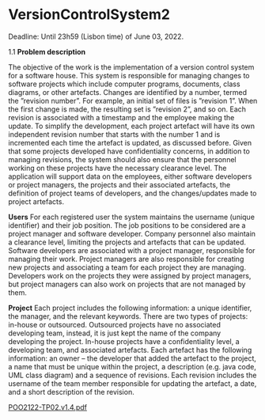 # VersionControlSystem2
Deadline: Until 23h59 (Lisbon time) of June 03, 2022.


1.1 **Problem description**

  The objective of the work is the implementation of a version control system for a software house. This
system is responsible for managing changes to software projects which include computer programs,
documents, class diagrams, or other artefacts. Changes are identified by a number, termed the ”revision
number”. For example, an initial set of files is ”revision 1”. When the first change is made, the resulting
set is ”revision 2”, and so on. Each revision is associated with a timestamp and the employee making
the update. To simplify the development, each project artefact will have its own independent revision
number that starts with the number 1 and is incremented each time the artefact is updated, as discussed
before. Given that some projects developed have confidentiality concerns, in addition to managing
revisions, the system should also ensure that the personnel working on these projects have the necessary
clearance level. The application will support data on the employees, either software developers or project
managers, the projects and their associated artefacts, the definition of project teams of developers, and
the changes/updates made to project artefacts.

  **Users** For each registered user the system maintains the username (unique identifier) and their job
position. The job positions to be considered are a project manager and software developer. Company
personnel also maintain a clearance level, limiting the projects and artefacts that can be updated.
Software developers are associated with a project manager, responsible for managing their work. Project
managers are also responsible for creating new projects and associating a team for each project they
are managing. Developers work on the projects they were assigned by project managers, but project
managers can also work on projects that are not managed by them.

  **Project** Each project includes the following information: a unique identifier, the manager, and the
relevant keywords. There are two types of projects: in-house or outsourced. Outsourced projects have
no associated developing team, instead, it is just kept the name of the company developing the project.
In-house projects have a confidentiality level, a developing team, and associated artefacts.
Each artefact has the following information: an owner – the developer that added the artefact to the
project, a name that must be unique within the project, a description (e.g. java code, UML class diagram)
and a sequence of revisions. Each revision includes the username of the team member responsible for
updating the artefact, a date, and a short description of the revision.

[POO2122-TP02.v1.4.pdf](https://github.com/RodrigoRafaelSantos7/VersionControlSystem2/files/8710879/POO2122-TP02.v1.4.pdf)
